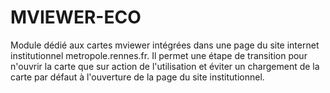 # MVIEWER-ECO
Module dédié aux cartes mviewer intégrées dans une page du site internet institutionnel metropole.rennes.fr. Il permet une étape de transition pour n'ouvrir la carte que sur action de l'utilisation et éviter un chargement de la carte par défaut à l'ouverture de la page du site institutionnel.